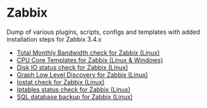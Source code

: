 Zabbix
======
Dump of various plugins, scripts, configs and templates with added installation steps for Zabbix 3.4.x

- [Total Monthly Bandwidth check for Zabbix (Linux)](https://github.com/tkne/zbxitsc/tree/master/Bandwidth)
- [CPU Core Templates for Zabbix (Linux & Windows)](https://github.com/tkne/zbxitsc/tree/master/CPU%20Cores)
- [Disk IO status check for Zabbix (Linux)](https://github.com/tkne/zbxitsc/tree/master/Disk%20IO)
- [Graph Low Level Discovery for Zabbix (Linux)](https://github.com/tkne/zbxitsc/tree/master/GLLD)
- [Iostat check for Zabbix (Linux)](https://github.com/tkne/zbxitsc/tree/master/Iostat)
- [Iptables status check for Zabbix (Linux)](https://github.com/tkne/zbxitsc/tree/master/Iptables)
- [SQL database backup for Zabbix (Linux)](https://github.com/tkne/zbxitsc/tree/master/SQL%20Backup)